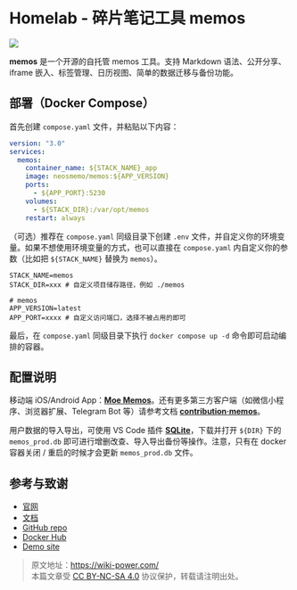 # Homelab - 碎片笔记工具 memos

![](https://wiki-media-1253965369.cos.ap-guangzhou.myqcloud.com/img/202304111548420.png)

**memos** 是一个开源的自托管 memos 工具。支持 Markdown 语法、公开分享、iframe 嵌入、标签管理、日历视图、简单的数据迁移与备份功能。

## 部署（Docker Compose）

首先创建 `compose.yaml` 文件，并粘贴以下内容：

```yaml title="compose.yaml"
version: "3.0"
services:
  memos:
    container_name: ${STACK_NAME}_app
    image: neosmemo/memos:${APP_VERSION}
    ports:
      - ${APP_PORT}:5230
    volumes:
      - ${STACK_DIR}:/var/opt/memos
    restart: always
```

（可选）推荐在 `compose.yaml` 同级目录下创建 `.env` 文件，并自定义你的环境变量。如果不想使用环境变量的方式，也可以直接在 `compose.yaml` 内自定义你的参数（比如把 `${STACK_NAME}` 替换为 `memos`）。

```dotenv title=".env"
STACK_NAME=memos
STACK_DIR=xxx # 自定义项目储存路径，例如 ./memos

# memos
APP_VERSION=latest
APP_PORT=xxxx # 自定义访问端口，选择不被占用的即可
```

最后，在 `compose.yaml` 同级目录下执行 `docker compose up -d` 命令即可启动编排的容器。

## 配置说明

移动端 iOS/Android App：[**Moe Memos**](https://memos.moe/)。还有更多第三方客户端（如微信小程序、浏览器扩展、Telegram Bot 等）请参考文档 [**contribution·memos**](https://github.com/usememos/memos#contribution)。

用户数据的导入导出，可使用 VS Code 插件 [**SQLite**](https://marketplace.visualstudio.com/items?itemName=alexcvzz.vscode-sqlite)，下载并打开 `${DIR}` 下的 `memos_prod.db` 即可进行增删改查、导入导出备份等操作。注意，只有在 docker 容器关闭 / 重启的时候才会更新 `memos_prod.db` 文件。

## 参考与致谢

- [官网](https://usememos.com/)
- [文档](https://usememos.com/docs/install#docker-compose)
- [GitHub repo](https://github.com/usememos/memos)
- [Docker Hub](https://hub.docker.com/r/neosmemo/memos)
- [Demo site](https://demo.usememos.com/)

> 原文地址：<https://wiki-power.com/>  
> 本篇文章受 [CC BY-NC-SA 4.0](https://creativecommons.org/licenses/by/4.0/deed.zh) 协议保护，转载请注明出处。
